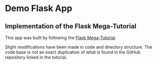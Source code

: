 # Demo Flask App
## Implementation of the Flask Mega-Tutorial

This app was built by following the [Flask Mega-Tutorial](https://blog.miguelgrinberg.com/post/the-flask-mega-tutorial-part-i-hello-world).

Slight modifications have been made in code and directory structure. The code base is not an exact duplication of what is found in the GitHub repository linked in the tutorial.
